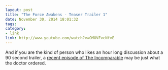 ```yaml
---
layout: post
title: "The Force Awakens - Teaser Trailer 1"
date: November 30, 2014 18:01:32
tags:
category:
- link
link: http://www.youtube.com/watch?v=OMOVFvcNfvE
---
```


And if you are the kind of person who likes an hour long discussion about a 90 second trailer, a [recent episode of The Incomparable](http://www.theincomparable.com/thieincomparable/222/index.php) may be just what the doctor ordered. 